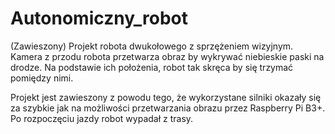 # Autonomiczny_robot
(Zawieszony) Projekt robota dwukołowego z sprzężeniem wizyjnym. Kamera z przodu robota przetwarza obraz by wykrywać niebieskie paski na drodze. Na podstawie ich położenia, robot tak skręca by się trzymać pomiędzy nimi. 

Projekt jest zawieszony z powodu tego, że wykorzystane silniki okazały się za szybkie jak na możliwości przetwarzania obrazu przez Raspberry Pi B3+. Po rozpoczęciu jazdy robot wypadał z trasy.
